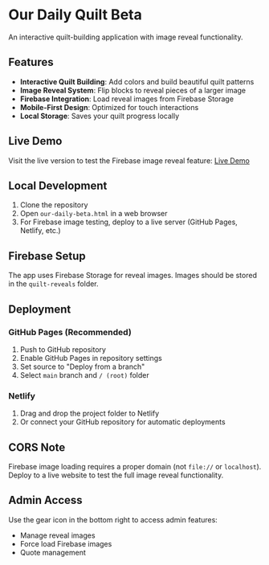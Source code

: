 # Our Daily Quilt Beta

An interactive quilt-building application with image reveal functionality.

## Features

- **Interactive Quilt Building**: Add colors and build beautiful quilt patterns
- **Image Reveal System**: Flip blocks to reveal pieces of a larger image
- **Firebase Integration**: Load reveal images from Firebase Storage
- **Mobile-First Design**: Optimized for touch interactions
- **Local Storage**: Saves your quilt progress locally

## Live Demo

Visit the live version to test the Firebase image reveal feature:
[Live Demo](https://your-username.github.io/your-repo-name/)

## Local Development

1. Clone the repository
2. Open `our-daily-beta.html` in a web browser
3. For Firebase image testing, deploy to a live server (GitHub Pages, Netlify, etc.)

## Firebase Setup

The app uses Firebase Storage for reveal images. Images should be stored in the `quilt-reveals` folder.

## Deployment

### GitHub Pages (Recommended)

1. Push to GitHub repository
2. Enable GitHub Pages in repository settings
3. Set source to "Deploy from a branch"
4. Select `main` branch and `/ (root)` folder

### Netlify

1. Drag and drop the project folder to Netlify
2. Or connect your GitHub repository for automatic deployments

## CORS Note

Firebase image loading requires a proper domain (not `file://` or `localhost`). Deploy to a live website to test the full image reveal functionality.

## Admin Access

Use the gear icon in the bottom right to access admin features:
- Manage reveal images
- Force load Firebase images
- Quote management
